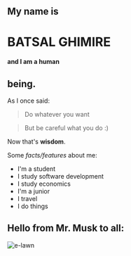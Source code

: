 ## My name is
# BATSAL GHIMIRE
#### and I am a human
## being.

As I once said:
> Do whatever you want

> But be careful what you do :)

Now that's **wisdom**.

Some *facts/features* about me:
* I'm a student
* I study software development
* I study economics
* I'm a junior
* I travel
* I do things

## Hello from Mr. Musk to all:

![e-lawn](https://i.kym-cdn.com/photos/images/original/001/424/907/b8e.jpg)
